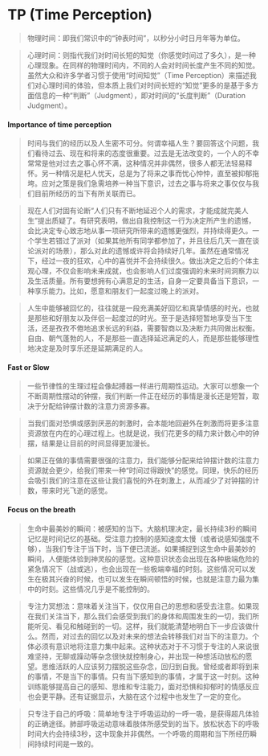 # TP (Time Perception)

>物理时间：即我们常识中的“钟表时间”，以秒分小时日月年等为单位。

>心理时间：则指代我们对时间长短的知觉（你感觉时间过了多久），是一种心理现象。在同样的物理时间内，不同的人会对时间长度产生不同的知觉。虽然大众和许多学者习惯于使用“时间知觉”（Time Perception）来描述我们对心理时间的体验，但本质上我们对时间长短的“知觉”更多的是基于多方面信息的一种“判断”（Judgment），即对时间的“长度判断”（Duration Judgment）。

#### Importance of time perception

>时间与我们的经历以及人生密不可分。何谓幸福人生？要回答这个问题，我们看待过去、现在和将来的态度很重要。过去是无法改变的，一个人的不幸常常是他对过去之事心怀不满，这种情况并非偶然，很多人都无法轻易释怀。另一种情况是杞人忧天，总是为了将来之事而忧心忡忡，直至被抑郁拖垮。应对之策是我们急需培养一种当下意识，过去之事与将来之事仅仅与我们目前所经历的当下有所关联而已。

>现在人们对固有论断“人们只有不断地延迟个人的需求，才能成就完美人生”提出质疑了。有研究表明，做出自我控制这一行为决定所产生的遗憾，会比决定专心致志地从事一项研究所带来的遗憾更强烈，并持续得更久。一个学生若错过了派对（如果其他所有同学都参加了，并且往后几天一直在谈论派对的场景），那么对此的遗憾或许将会持续好几年。虽然在通常情况下，经过一夜的狂欢，心中的喜悦并不会持续很久。做出决定之后的个体主观心理，不仅会影响未来成就，也会影响人们过度强调的未来时间洞察力以及生活质量。所有要想拥有心满意足的生活，自身一定要具备当下意识，一种享乐能力。比如，愿意和朋友们一起度过晚上的派对。

>人生中能够被回忆的，往往就是一段充满美好回忆和真挚情感的时光，也就是那些和好朋友以及伴侣一起度过的时光。至于是选择短暂地享受当下生活，还是孜孜不倦地追求长远的利益，需要智商以及决断力共同做出权衡。自由、朝气蓬勃的人，不是那些一直选择延迟满足的人，而是那些能够理性地决定是及时享乐还是延期满足的人。

#### Fast or Slow

>一些节律性的生理过程会像起搏器一样进行周期性运动。大家可以想象一个不断周期性摆动的钟摆，我们判断一件正在经历的事情是漫长还是短暂，取决于分配给钟摆计数的注意力资源多寡。

>当我们面对恐惧或感到厌恶的刺激时，会本能地回避外在刺激而将更多注意资源放在内在的心理过程上。也就是说，我们花更多的精力来计数心中的钟摆，结果是让目前的时间显得更加漫长。

>如果正在做的事情需要很强的注意力，我们能够分配来给钟摆计数的注意力资源就会更少，给我们带来一种“时间过得跟快”的感觉。同理，快乐的经历会吸引我们的注意在这些让我们喜悦的外在刺激上，从而减少了对钟摆的计数，带来时光飞逝的感觉。

#### Focus on the breath

>生命中最美妙的瞬间：被感知的当下。大脑机理决定，最长持续3秒的瞬间记忆是时间记忆的基础。受注意力控制的感知速度太慢（或者说感知强度不够），当我们专注于当下时，当下便已流逝。如果捕捉到这生命中最美妙的瞬间，人便能体验到神灵般的感觉。这种意识状态会出现在各种极端危险的紧急情况下（战或逃），也会出现在一些极端幸福的时刻。这些情况可以发生在极其兴奋的时候，也可以发生在瞬间顿悟的时候，也就是注意力最为集中的时刻。这些情况几乎是不能控制的。

>专注力冥想法：意味着关注当下，仅仅用自己的思想和感受去注意。如果现在我们关注当下，那么我们会感受到我们的身体和周围发生的一切，我们所能听见、看见和触碰到的一切。这样，我们就能清楚地明白下一步应该做什么。然而，对过去的回忆以及对未来的想法会转移我们对当下的注意力。个体必须有意识地将注意力集中起来。这种状态对于不习惯于专注的人来说很难坚持，无聊或躁动等杂念很快就控制身心，并出现一种想活动放松的愿望。思维活跃的人应该努力摆脱这些杂念，回归到自我。曾经或者即将到来的事情，不是当下的事情。只有当下感知到的事情，才属于这一时刻。这种训练能够提高自己的感知、思维和专注能力，面对恐惧和抑郁时的情感反应也会更平静。还有证据显示，大脑在这个过程中也发生了一定的变化。

>只专注于自己的呼吸：简单地专注于呼吸运动的一呼一吸，是获得超凡体验的正确途径。肺部呼吸运动意味着肢体所感受到的当下。放松状态下的呼吸时间大约会持续3秒，这中现象并非偶然。一个呼吸的周期和当下所经历瞬间持续时间是一致的。